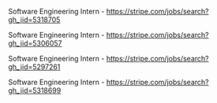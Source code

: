 Software Engineering Intern - https://stripe.com/jobs/search?gh_jid=5318705

Software Engineering Intern - https://stripe.com/jobs/search?gh_jid=5306057

Software Engineering Intern - https://stripe.com/jobs/search?gh_jid=5297261

Software Engineering Intern - https://stripe.com/jobs/search?gh_jid=5318699

